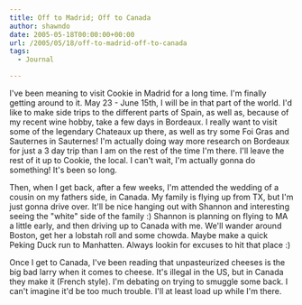 ```yaml
---
title: Off to Madrid; Off to Canada
author: shawndo
date: 2005-05-18T00:00:00+00:00
url: /2005/05/18/off-to-madrid-off-to-canada
tags:
  - Journal

---
```

I've been meaning to visit Cookie in Madrid for a long time. I'm finally getting around to it. May 23 - June 15th, I will be in that part of the world. I'd like to make side trips to the different parts of Spain, as well as, because of my recent wine hobby, take a few days in Bordeaux. I really want to visit some of the legendary Chateaux up there, as well as try some Foi Gras and Sauternes in Sauternes! I'm actually doing way more research on Bordeaux for just a 3 day trip than I am on the rest of the time I'm there. I'll leave the rest of it up to Cookie, the local. I can't wait, I'm actually gonna do something! It's been so long.  

Then, when I get back, after a few weeks, I'm attended the wedding of a cousin on my fathers side, in Canada. My family is flying up from TX, but I'm just gonna drive over. It'll be nice hanging out with Shannon and interesting seeing the "white" side of the family :) Shannon is planning on flying to MA a little early, and then driving up to Canada with me. We'll wander around Boston, get her a lobstah roll and some chowda. Maybe make a quick Peking Duck run to Manhatten. Always lookin for excuses to hit that place :)  

Once I get to Canada, I've been reading that unpasteurized cheeses is the big bad larry when it comes to cheese. It's illegal in the US, but in Canada they make it (French style). I'm debating on trying to smuggle some back. I can't imagine it'd be too much trouble. I'll at least load up while I'm there.